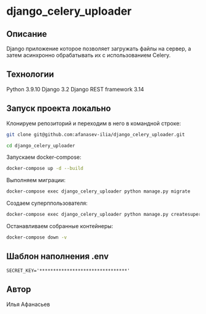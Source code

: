 # django_celery_uploader

## Описание
Django приложение которое позволяет загружать файлы на сервер, а затем асинхронно обрабатывать их с использованием Celery.

## Технологии

Python 3.9.10
Django 3.2
Django REST framework 3.14

## Запуск проекта локально

Клонируем репозиторий и переходим в него в командной строке:
```bash
git clone git@github.com:afanasev-ilia/django_celery_uploader.git
```
```bash
cd django_celery_uploader
```

Запускаем docker-compose:
```bash
docker-compose up -d --build
```

Выполняем миграции:
```bash
docker-compose exec django_celery_uploader python manage.py migrate
```

Создаем суперппользователя:
```bash
docker-compose exec django_celery_uploader python manage.py createsuperuser
```

Останавливаем собранные контейнеры:
```bash
docker-compose down -v 
```

## Шаблон наполнения .env
```
SECRET_KEY='********************************'
```

## Автор
Илья Афанасьев
